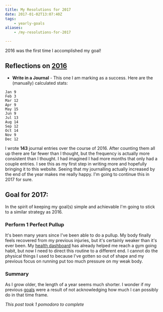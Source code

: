 ```yaml
---
title: My Resolutions for 2017
date: 2017-01-02T13:07:40Z
tags:
    - yearly-goals
aliases:
    - /my-resolutions-for-2017

---
```



2016 was the first time I accomplished my goal!

## Reflections on [2016][2016-post]


* **Write in a Journal** - This one I am marking as a success.  Here are the (manually) calculated stats:

```
Jan 9
Feb 3
Mar 12
Apr 9
May 15
Jun 9
Jul 13
Aug 14
Sep 12
Oct 14
Nov 9
Dec 12
```

I wrote **143** journal entries over the course of 2016.  After counting them all up there are far fewer than I thought,
but the frequency is actually more consistent than I thought. I had imagined I had more months that only had a couple
entries. I see this as my first step in writing more and hopefully bringing it to this website. Seeing that my
journalling actually increased by the end of the year makes me really happy. I'm going to continue this in 2017 for
sure.

[2016-post]: /my-resolutions-for-2016/

## Goal for 2017:

In the spirit of keeping my goal(s) simple and achievable I'm going to stick to a similar strategy as 2016.

### Perform 1 Perfect Pullup

It's been many years since I've been able to do a pullup. My body finally feels recovered from my previous injuries, but
it's certainly weaker than it's ever been. My [health dashboard][health-dashboard] has already helped me reach a gym
going habit, but now I need to direct this routine to a different end. I cannot do the physical things I used to because
I've gotten so out of shape and my previous focus on running put too much pressure on my weak body.

[health-dashboard]: /health/

### Summary

As I grow older, the length of a year seems much shorter. I wonder if my previous [goals][goals] were a result of not
acknowledging how much I can possibly do in that time frame.

[goals]: /blog/categories/yearly-goals/

*This post took 1 pomodoro to complete*


